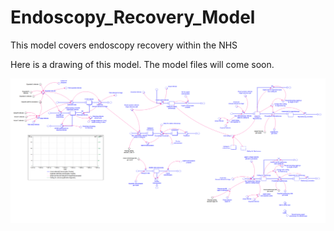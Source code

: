 # Endoscopy_Recovery_Model
This model covers endoscopy recovery within the NHS

Here is a drawing of this model. The model files will come soon.

![Endoscopy_Recovery_Model](https://github.com/ReallyUsefulModels/Endoscopy_Recovery_Model/blob/main/Endoscopy_Recovery_Model.PNG)
